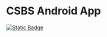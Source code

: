 # CSBS Android App
[![Static Badge](https://img.shields.io/badge/Lastest%20Version-v1.6.1-blue)
](https://github.com/jason355/CSBS-Yunan/releases/tag/161)

